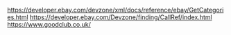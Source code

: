 https://developer.ebay.com/devzone/xml/docs/reference/ebay/GetCategories.html
https://developer.ebay.com/Devzone/finding/CallRef/index.html
https://www.goodclub.co.uk/